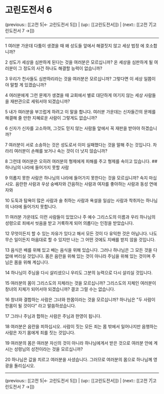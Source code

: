 # 고린도전서 6

(previous:: [[고전 5|← 고린도전서 5]]) | (up:: [[고린도전서]]) | (next:: [[고전 7|고린도전서 7 →]])

***




1 
여러분 가운데 다툼이 생겼을 때 왜 성도들 앞에서 해결짓지 않고 세상 법정 에 호소합니까? 



2 
성도가 세상을 심판하게 된다는 것을 여러분은 모르십니까? 온 세상을 심판하게 될 여러분이 그 정도의 사건 하나도 해결할 능력이 없습니까? 



3 
우리가 천사들도 심판하리라는 것을 여러분은 모르십니까? 그렇다면 이 세상 일쯤이야 말할 게 있겠습니까? 



4 
여러분에게 그런 문제가 생겼을 때 교회에서 별로 대단하게 여기지 않는 세상 사람들을 재판관으로 세워서야 되겠습니까? 



5 
내가 여러분을 부끄럽게 하려고 이 말을 합니다. 여러분 가운데는 신자들간의 문제를 해결해 줄 만한 지혜로운 사람이 그렇게도 없습니까? 



6 
신자가 신자를 고소하여, 그것도 믿지 않는 사람들 앞에서 꼭 재판을 받아야 하겠습니까? 



7 
여러분이 서로 소송하는 것은 성도로서 이미 실패했다는 것을 말해 주는 것입니다. 차라리 여러분이 손해를 보거나 속는 것이 더 낫지 않습니까? 



8 
그런데 여러분은 오히려 여러분의 형제에게 피해를 주고 형제를 속이고 있습니다. ## 하나님의 나라에 들어가지 못할 사람 



9 
의롭지 못한 사람은 하나님의 나라에 들어가지 못한다는 것을 모르십니까? 속지 마십시오. 음란한 사람과 우상 숭배자와 간음하는 사람과 여자를 좋아하는 사람과 동성 연애자와 



10 
도둑과 탐욕이 많은 사람과 술 취하는 사람과 욕설을 일삼는 사람과 착취자는 하나님의 나라에 들어가지 못합니다. 



11 
여러분 가운데도 이런 사람들이 있었으나 주 예수 그리스도의 이름과 우리 하나님의 성령으로 죄에서 씻음을 받고 거룩하게 되어 의롭다는 인정을 받았습니다. 



12 
무엇이든지 할 수 있는 자유가 있다고 해서 모든 것이 다 유익한 것은 아닙니다. 나도 무슨 일이든지 마음대로 할 수 있지만 나는 그 어떤 것에도 지배를 받지 않을 것입니다. 



13 
음식은 배를 위해 있고 배는 음식을 위해 있습니다. 그러나 하나님은 그 모든 것을 다 없애 버리실 것입니다. 몸은 음란을 위해 있는 것이 아니라 주님을 위해 있는 것이며 주님은 몸을 위해 계십니다. 



14 
하나님이 주님을 다시 살리셨으니 우리도 그분의 능력으로 다시 살리실 것입니다. 



15 
여러분의 몸이 그리스도의 지체라는 것을 모르십니까? 그리스도의 지체인 여러분이 창녀의 지체가 되어서야 되겠습니까? 결코 그럴 수는 없습니다. 



16 
창녀와 결합하는 사람은 그녀와 한몸이라는 것을 모르십니까? 하나님은 "두 사람이 한몸이 될 것이다" 라고 말씀하셨습니다. 



17 
그러나 주님과 합하는 사람은 주님과 한영이 됩니다. 



18 
여러분은 음란을 피하십시오. 사람이 짓는 모든 죄는 몸 밖에서 일어나지만 음행하는 사람은 자기 몸에게 죄를 짓는 것입니다. 



19 
여러분의 몸은 여러분 자신의 것이 아니라 하나님에게서 받은 것으로 여러분 안에 계시는 성령님의 성전이라는 것을 모르십니까? 



20 
하나님은 값을 치르고 여러분을 사셨습니다. 그러므로 여러분의 몸으로 하나님께 영광을 돌리십시오.

***

(previous:: [[고전 5|← 고린도전서 5]]) | (up:: [[고린도전서]]) | (next:: [[고전 7|고린도전서 7 →]])
